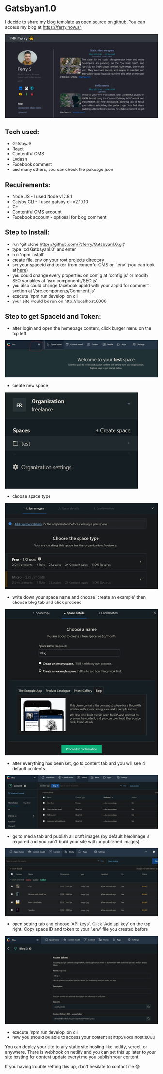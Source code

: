 # Gatsbyan1.0
I decide to share my blog template as open source on github. You can access my blog at https://ferry.now.sh

![](https://github.com/7sferry/Gatsbyan1.0/blob/master/static/example.png?raw=true)

## Tech used: 
- GatsbyJS
- React
- Contentful CMS
- Lodash
- Facebook comment
- and many others, you can check the pakcage.json

## Requirements:
- Node JS - I used Node v12.8.1
- Gatsby CLI - I used gatsby-cli v2.10.10
- Git
- Contentful CMS account
- Facebook account - optional for blog comment

## Step to Install:
- run 'git clone https://github.com/7sferry/Gatsbyan1.0.git'
- type 'cd Gatbsyan1.0' and enter
- run 'npm install'
- create file .env on your root projects directory
- set your spaceId and token from contenful CMS on '.env'
(you can look at [here](https://github.com/7sferry/Gatsbyan1.0#step-to-get-spaceid-and-token))
- you could change every properties on config at 'config.js' or modify SEO variables at '/src.components/SEO.js'
- you also could change facebook appId with your appId for comment section at '/src.components/Comment.js'
- execute 'npm run develop' on cli
- your site would be run on http://localhost:8000

## Step to get SpaceId and Token:
- after login and open the homepage content, click burger menu on the top left

![](https://github.com/7sferry/Gatsbyan1.0/blob/master/static/click%20burger%20menu.jpg?raw=true)
- create new space

![](https://github.com/7sferry/Gatsbyan1.0/blob/master/static/2.%20create%20space.jpg?raw=true)
- choose space type

![](https://github.com/7sferry/Gatsbyan1.0/blob/master/static/3.%20choose%20space%20type.jpg?raw=true)
- write down your space name and choose 'create an example' then choose blog tab and click proceed

![](https://github.com/7sferry/Gatsbyan1.0/blob/master/static/4.%20write%20down%20your%20space%20name%20and%20choose%20create%20an%20example%20and%20choose%20blog.jpg?raw=true)

- after everything has been set, go to content tab and you will see 4 default contents

![](https://github.com/7sferry/Gatsbyan1.0/blob/master/static/5.%20go%20to%20content%20tab%20and%20there%20shoulde%20be%204%20default%20contents.png?raw=true)
- go to media tab and publish all draft images (by default heroImage is required and you can't build your site with 
unpublished images)

![](https://github.com/7sferry/Gatsbyan1.0/blob/master/static/6.%20go%20to%20media%20tab%20and%20publish%20all%20images.png?raw=true)
- open setting tab and choose 'API keys'. Click 'Add api key' on the top right. Copy space ID and token to your '.env'
file you created before

![](https://github.com/7sferry/Gatsbyan1.0/blob/master/static/7.%20open%20setting%20and%20add%20api%20key%20copy-paste%20spaceid%20and%20token%20to%20env.jpg?raw=true)

- execute 'npm run develop' on cli
- now you should be able to access your content at http://localhost:8000


You can deploy your site to any static site hosting like netlify, vercel, or anywhere. There is webhook on netlify 
and you can set this up later to your site hosting for content update everytime you publish your content.

If you having trouble setting this up, don't hesitate to contact me 😎
